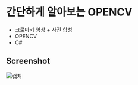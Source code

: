 # 간단하게 알아보는 OPENCV
- 크로마키 영상 + 사진 합성
- OPENCV
- C#

Screenshot
------------
![캡처](https://user-images.githubusercontent.com/54382747/95277763-89c71700-0889-11eb-8785-bda3679f22ec.PNG)
